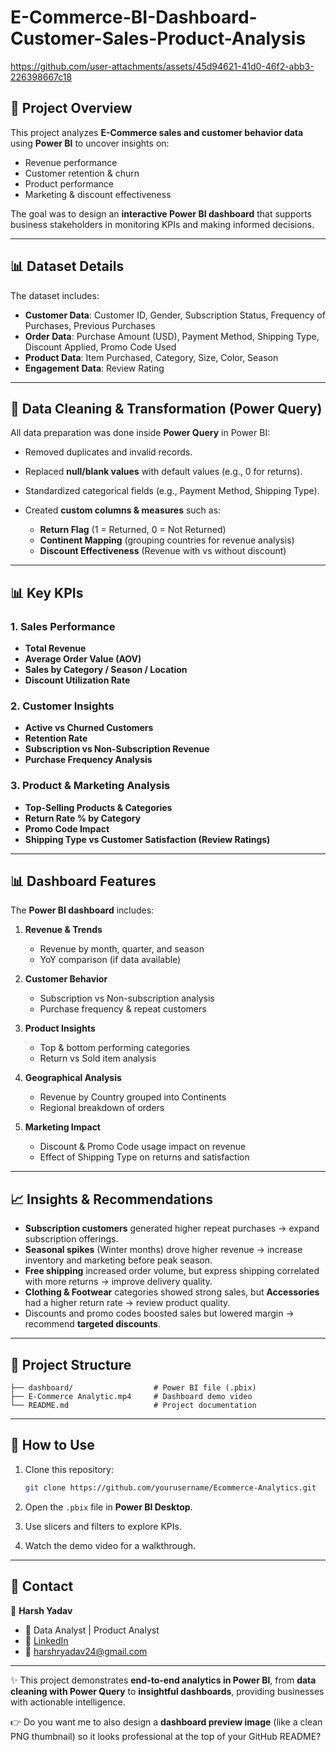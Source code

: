 # E-Commerce-BI-Dashboard-Customer-Sales-Product-Analysis
https://github.com/user-attachments/assets/45d94621-41d0-46f2-abb3-226398667c18

## 📌 Project Overview

This project analyzes **E-Commerce sales and customer behavior data** using **Power BI** to uncover insights on:

* Revenue performance
* Customer retention & churn
* Product performance
* Marketing & discount effectiveness

The goal was to design an **interactive Power BI dashboard** that supports business stakeholders in monitoring KPIs and making informed decisions.


---

## 📊 Dataset Details

The dataset includes:

* **Customer Data**: Customer ID, Gender, Subscription Status, Frequency of Purchases, Previous Purchases
* **Order Data**: Purchase Amount (USD), Payment Method, Shipping Type, Discount Applied, Promo Code Used
* **Product Data**: Item Purchased, Category, Size, Color, Season
* **Engagement Data**: Review Rating

---

## 🧹 Data Cleaning & Transformation (Power Query)

All data preparation was done inside **Power Query** in Power BI:

* Removed duplicates and invalid records.
* Replaced **null/blank values** with default values (e.g., 0 for returns).
* Standardized categorical fields (e.g., Payment Method, Shipping Type).
* Created **custom columns & measures** such as:

  * **Return Flag** (1 = Returned, 0 = Not Returned)
  * **Continent Mapping** (grouping countries for revenue analysis)
  * **Discount Effectiveness** (Revenue with vs without discount)

---

## 📊 Key KPIs

### 1. Sales Performance

* **Total Revenue**
* **Average Order Value (AOV)**
* **Sales by Category / Season / Location**
* **Discount Utilization Rate**

### 2. Customer Insights

* **Active vs Churned Customers**
* **Retention Rate**
* **Subscription vs Non-Subscription Revenue**
* **Purchase Frequency Analysis**

### 3. Product & Marketing Analysis

* **Top-Selling Products & Categories**
* **Return Rate % by Category**
* **Promo Code Impact**
* **Shipping Type vs Customer Satisfaction (Review Ratings)**

---

## 📊 Dashboard Features

The **Power BI dashboard** includes:

1. **Revenue & Trends**

   * Revenue by month, quarter, and season
   * YoY comparison (if data available)

2. **Customer Behavior**

   * Subscription vs Non-subscription analysis
   * Purchase frequency & repeat customers

3. **Product Insights**

   * Top & bottom performing categories
   * Return vs Sold item analysis

4. **Geographical Analysis**

   * Revenue by Country grouped into Continents
   * Regional breakdown of orders

5. **Marketing Impact**

   * Discount & Promo Code usage impact on revenue
   * Effect of Shipping Type on returns and satisfaction

---

## 📈 Insights & Recommendations

* **Subscription customers** generated higher repeat purchases → expand subscription offerings.
* **Seasonal spikes** (Winter months) drove higher revenue → increase inventory and marketing before peak season.
* **Free shipping** increased order volume, but express shipping correlated with more returns → improve delivery quality.
* **Clothing & Footwear** categories showed strong sales, but **Accessories** had a higher return rate → review product quality.
* Discounts and promo codes boosted sales but lowered margin → recommend **targeted discounts**.

---

## 📂 Project Structure

```
├── dashboard/                  # Power BI file (.pbix)
├── E-Commerce Analytic.mp4     # Dashboard demo video
└── README.md                   # Project documentation
```

---

## 🚀 How to Use

1. Clone this repository:

   ```bash
   git clone https://github.com/yourusername/Ecommerce-Analytics.git
   ```
2. Open the `.pbix` file in **Power BI Desktop**.
3. Use slicers and filters to explore KPIs.
4. Watch the demo video for a walkthrough.

---

## 📧 Contact

👤 **Harsh Yadav**

* 📍 Data Analyst | Product Analyst
* 🔗 [LinkedIn](https://www.linkedin.com/in/harshyadav577/)
* 📧 [harshryadav24@gmail.com](mailto:harshryadav24@gmail.com)

---

✨ This project demonstrates **end-to-end analytics in Power BI**, from **data cleaning with Power Query** to **insightful dashboards**, providing businesses with actionable intelligence.


👉 Do you want me to also design a **dashboard preview image** (like a clean PNG thumbnail) so it looks professional at the top of your GitHub README?
